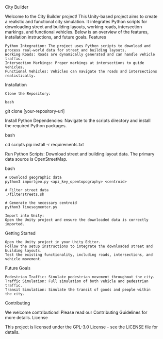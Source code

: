 City Builder

Welcome to the City Builder project! This Unity-based project aims to create a realistic and functional city simulation. It integrates Python scripts for downloading street and building layouts, working roads, intersection markings, and functional vehicles. Below is an overview of the features, installation instructions, and future goals.
Features

    Python Integration: The project uses Python scripts to download and process real-world data for street and building layouts.
    Working Roads: Roads are dynamically generated and can handle vehicle traffic.
    Intersection Markings: Proper markings at intersections to guide vehicles.
    Functional Vehicles: Vehicles can navigate the roads and intersections realistically.

Installation

    Clone the Repository:

    bash

git clone [your-repository-url]

Install Python Dependencies:
Navigate to the scripts directory and install the required Python packages.

bash

cd scripts
pip install -r requirements.txt

Run Python Scripts:
Download street and building layout data. The primary data source is OpenStreetMap.

bash

    # Download geographic data
    python3 importgeo.py <api_key_opentopography> <centroid>

    # Filter street data
    ./filterstreets.sh

    # Generate the necessary centroid
    python3 linesegmenter.py

    Import into Unity:
    Open the Unity project and ensure the downloaded data is correctly imported.

Getting Started

    Open the Unity project in your Unity Editor.
    Follow the setup instructions to integrate the downloaded street and building layouts.
    Test the existing functionality, including roads, intersections, and vehicle movement.

Future Goals

    Pedestrian Traffic: Simulate pedestrian movement throughout the city.
    Traffic Simulation: Full simulation of both vehicle and pedestrian traffic.
    Transit Simulation: Simulate the transit of goods and people within the city.

Contributing

We welcome contributions! Please read our Contributing Guidelines for more details.
License

This project is licensed under the GPL-3.0 License - see the LICENSE file for details.
